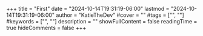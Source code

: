 +++
title = "First"
date = "2024-10-14T19:31:19-06:00"
lastmod = "2024-10-14T19:31:19-06:00"
author = "KatieTheDev"
#cover = ""
#tags = ["", ""]
#keywords = ["", ""]
description = ""
showFullContent = false
readingTime = true
hideComments = false
+++